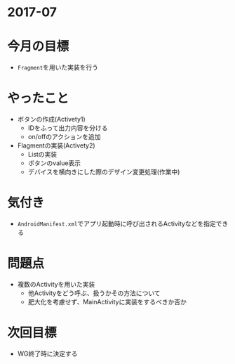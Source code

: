 # 2017-07

# 今月の目標
- `Fragment`を用いた実装を行う

# やったこと
- ボタンの作成(Activety1)
  - IDをふって出力内容を分ける
  - on/offのアクションを追加
- Flagmentの実装(Activety2)
  - Listの実装
  - ボタンのvalue表示
  - デバイスを横向きにした際のデザイン変更処理(作業中)
  
# 気付き
- `AndroidManifest.xml`でアプリ起動時に呼び出されるActivityなどを指定できる

# 問題点
- 複数のActivityを用いた実装
  - 他Activityをどう呼ぶ、扱うかその方法について
  - 肥大化を考慮せず、MainActivityに実装をするべきか否か

# 次回目標
- WG終了時に決定する
